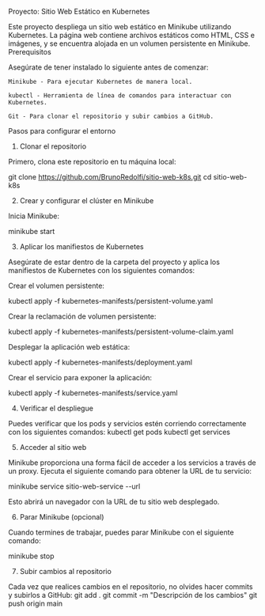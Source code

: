 Proyecto: Sitio Web Estático en Kubernetes

Este proyecto despliega un sitio web estático en Minikube utilizando Kubernetes. La página web contiene archivos estáticos como HTML, CSS e imágenes, y se encuentra alojada en un volumen persistente en Minikube.
Prerequisitos

Asegúrate de tener instalado lo siguiente antes de comenzar:

    Minikube - Para ejecutar Kubernetes de manera local.

    kubectl - Herramienta de línea de comandos para interactuar con Kubernetes.

    Git - Para clonar el repositorio y subir cambios a GitHub.

Pasos para configurar el entorno
1. Clonar el repositorio

Primero, clona este repositorio en tu máquina local:

  git clone https://github.com/BrunoRedolfi/sitio-web-k8s.git
  cd sitio-web-k8s

2. Crear y configurar el clúster en Minikube

Inicia Minikube:
  
  minikube start

3. Aplicar los manifiestos de Kubernetes

Asegúrate de estar dentro de la carpeta del proyecto y aplica los manifiestos de Kubernetes con los siguientes comandos:

Crear el volumen persistente:

  kubectl apply -f kubernetes-manifests/persistent-volume.yaml

Crear la reclamación de volumen persistente:

  kubectl apply -f kubernetes-manifests/persistent-volume-claim.yaml

Desplegar la aplicación web estática:

  kubectl apply -f kubernetes-manifests/deployment.yaml

Crear el servicio para exponer la aplicación:

  kubectl apply -f kubernetes-manifests/service.yaml

4. Verificar el despliegue

Puedes verificar que los pods y servicios estén corriendo correctamente con los siguientes comandos:
  kubectl get pods
  kubectl get services

5. Acceder al sitio web

Minikube proporciona una forma fácil de acceder a los servicios a través de un proxy. Ejecuta el siguiente comando para obtener la URL de tu servicio:

  minikube service sitio-web-service --url

Esto abrirá un navegador con la URL de tu sitio web desplegado.

6. Parar Minikube (opcional)

Cuando termines de trabajar, puedes parar Minikube con el siguiente comando:

  minikube stop

7. Subir cambios al repositorio

Cada vez que realices cambios en el repositorio, no olvides hacer commits y subirlos a GitHub:
  git add .
  git commit -m "Descripción de los cambios"
  git push origin main


